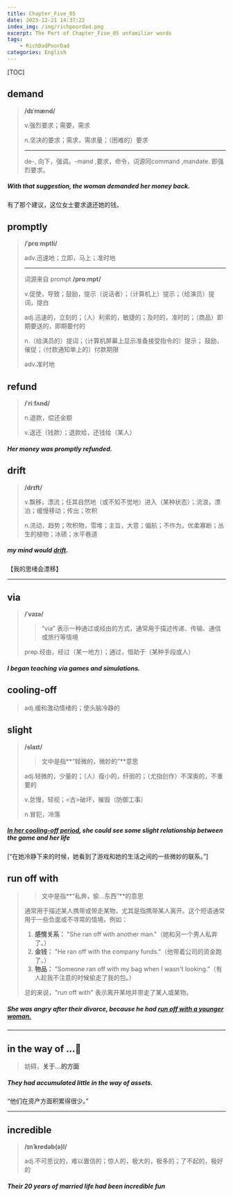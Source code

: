 ```yaml
---
title: Chapter_Five_05
date: 2023-12-21 14:37:22
index_img: /img/richpoordad.png
excerpt: The Part of Chapter_Five_05 unfamiliar words
tags: 
    - RichDadPoorDad
categories: English
---
```


[TOC]

## demand

> **/dɪˈmænd/**
>
> v.强烈要求；需要，需求
>
> n.坚决的要求；需求，需求量；（困难的）要求
>
> ---
>
> de-, 向下，强调。-mand ,要求，命令，词源同command ,mandate. 即强烈要求。

##### With that suggestion, the woman **demanded** her money back.

有了那个建议，这位女士要求退还她的钱。

## promptly

> **/ˈprɑːmptli/**
>
> adv.迅速地；立即，马上；准时地
>
> ---
>
> 词源来自	prompt	**/prɑːmpt/**
>
> v.促使，导致；鼓励，提示（说话者）；（计算机上）提示；（给演员）提词，提白
>
> adj.迅速的，立刻的；（人）利索的，敏捷的；及时的，准时的；（商品）即期要送的，即期要付的
>
> n.（给演员的）提词；（计算机屏幕上显示准备接受指令的）提示； 鼓励，催促；（付款通知单上的）付款期限
>
> adv.准时地

## refund

> **/ˈriːfʌnd/**
>
> n.退款，偿还金额
>
> v.退还（钱款）；退款给，还钱给（某人）

##### Her money was **promptly** **refunded**.

## drift

> **/drɪft/**
>
> v.飘移，漂流；任其自然地（或不知不觉地）进入（某种状态）；流浪，漂泊；缓慢移动；传出；吹积
>
> n.流动，趋势；吹积物，雪堆；主旨，大意；偏航；不作为，优柔寡断；丛生的植物；冰碛；水平巷道

##### my mind would **<u>drift</u>**.

【我的思绪会漂移】

---

## via

> **/ˈvaɪə/**
>
> > “via” 表示一种通过或经由的方式，通常用于描述传递、传输、通信或旅行等情境
>
> prep.经由，经过（某一地方）；通过，借助于（某种手段或人）

##### I began teaching **via** games and simulations.

## cooling-off

> adj.缓和激动情绪的；使头脑冷静的

## slight

> **/slaɪt/**
>
> > 文中是指**“轻微的，微妙的”**意思
>
> adj.轻微的，少量的；（人）瘦小的，纤弱的；（尤指创作）不深奥的，不重要的
>
> v.怠慢，轻视；<古>破坏，摧毁（防御工事）
>
> n.冒犯，冷落

##### <u>In her **cooling-off** period</u>, she could see some **slight** relationship between the game and her life

[“在她冷静下来的时候，她看到了游戏和她的生活之间的一些微妙的联系。”]

## run off with 

> > 文中是指**“私奔，偷...东西”**的意思
>
> 通常用于描述某人携带或带走某物，尤其是指携带某人离开。这个短语通常用于一些负面或不寻常的情境，例如：
>
> 1. **感情关系：** "She ran off with another man."（她和另一个男人私奔了。）
> 2. **金钱：** "He ran off with the company funds."（他带着公司的资金跑了。）
> 3. **物品：** "Someone ran off with my bag when I wasn't looking."（有人趁我不注意的时候偷走了我的包。）
>
> 总的来说，"run off with" 表示离开某地并带走了某人或某物。

##### She was angry after their divorce, because he had <u>**run off with** a younger woman.</u>

---

## in the way of ...🚩

> 妨碍，**关于...的方面**

##### They had accumulated little **in the way of** assets.

“他们在资产方面积累得很少。”

---

## incredible

> **/ɪnˈkredəb(ə)l/**
>
> adj.不可思议的，难以置信的；惊人的，极大的，极多的；了不起的，极好的

##### Their 20 years of married life had been **incredible** fun
